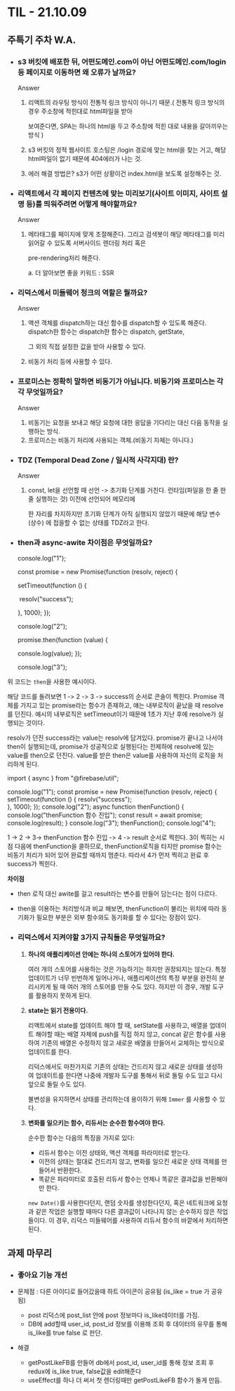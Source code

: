# TIL - 21.10.09

## 주특기 주차 W.A.

- ### s3 버킷에 배포한 뒤, 어떤도메인.com이 아닌 어떤도메인.com/login 등 페이지로 이동하면 왜 오류가 날까요?

  Answer 

  1. 리액트의 라우팅 방식이 전통적 링크 방식이 아니기 때문.( 전통적 링크 방식의 경우 주소창에 적힌대로 html파일을 받아

     보여준다면, SPA는 하나의 html을 두고 주소창에 적힌 대로 내용을 갈아끼우는 방식 )

  2. s3 버킷의 정적 웹사이트 호스팅은 /login 경로에 맞는 html을 찾는 거고, 해당 html파일이 없기 때문에 404에러가 나는 것.

  3. 에러 해결 방법은? s3가 어떤 상황이건 index.html을 보도록 설정해주는 것.

- ### 리액트에서 각 페이지 컨텐츠에 맞는 미리보기(사이트 이미지, 사이트 설명 등)를 띄워주려면 어떻게 해야할까요?

  Answer

  1. 메타태그를 페이지에 맞게 조절해준다. 그리고 검색봇이 해당 메타태그를 미리 읽어갈 수 있도록 서버사이드 렌더링 처리 혹은

     pre-rendering처리 해준다.

     a. 더 알아보면 좋을 키워드 : SSR

- ### 리덕스에서 미들웨어 청크의 역할은 뭘까요?

  Answer

  1. 액션 객체를 dispatch하는 대신 함수를 dispatch할 수 있도록 해준다. dispatch한 함수는 dispatch한 함수는 dispatch, getState,

     그 외의 직접 설정한 값을 받아 사용할 수 있다.

  2. 비동기 처리 등에 사용할 수 있다.

- ### 프로미스는 정확히 말하면 비동기가 아닙니다. 비동기와 프로미스는 각각 무엇일까요?

  Answer

  1. 비동기는 요청을 보내고 해당 요청에 대한 응답을 기다리는 대신 다음 동작을 실행하는 방식.
  2. 프로미스는 비동기 처리에 사용되는 객체.(비동기 자체는 아니다.)

- ### TDZ (Temporal Dead Zone / 일시적 사각지대) 란?

  Answer

  1. const, let을 선언할 때 선언 -> 초기화 단계를 거친다. 런타임(파일을 한 줄 한 줄 실행하는 것) 이전에 선언되어 메모리에

     한 자리를 차지하지만 초기화 단계가 아직 실행되지 않았기 때문에 해당 변수(상수) 에 접을할 수 없는 상태를 TDZ라고 한다.

- ### then과 async-awite 차이점은 무엇일까요?

  console.log("1");

  const promise = new Promise(function (resolv, reject) {

    setTimeout(function () {

  ​    resolv("success");

    }, 1000); });

   console.log("2");

   promise.then(function (value) {

    console.log(value); });

   console.log("3");

위 코드는 `then`을 사용한 예시이다.

해당 코드를 돌려보면 1 -> 2 -> 3 -> success의 순서로 콘솔이 찍힌다. Promise 객체를 가지고 있는 promise라는 함수가 존재하고, 얘는 내부로직이 끝났을 때 resolve를 던진다. 예시의 내부로직은 setTimeout이기 때문에 1초가 지난 후에 resolve가 실행되는 것이다.

resolv가 던진 success라는 value는 resolv에 담겨있다. promise가 끝나고 나서야 then이 실행되는데, promise가 성공적으로 실행된다는 전제하에 resolve에 있는value를 then으로 던진다. value를 받은 then은 value를 사용하여 자신의 로직을 처리하게 된다.

import { async } from "@firebase/util";

console.log("1"); 
const promise = new Promise(function (resolv, reject) { 
	 setTimeout(function () {
	    resolv("success");  
	}, 1000); });
console.log("2");
async function thenFunction() {
  console.log("thenFunction 함수 진입");
  const result = await promise; 
 console.log(result); 
} 
console.log("3"); 
thenFunction(); 
console.log("4");

1 -> 2 -> 3-> thenFunction 함수 진입 -> 4 -> result 순서로 찍힌다. 3이 찍히는 시점 다음에 thenFunction을 콜하므로, thenFunction로직을 타지만 promise 함수는 비동기 처리가 되어 있어 완료할 때까지 멈춘다. 따라서 4가 먼저 찍히고 완료 후 success가 찍힌다.

**차이점**

- then 로직 대신 awite를 걸고 result라는 변수를 만들어 담는다는 점이 다르다.
- then을 이용하는 처리방식과 비교 해보면, thenFunction이 불리는 위치에 따라 동기화가 필요한 부분은 외부 함수와도 동기화를 할 수 있다는 장점이 있다.

- ### 리덕스에서 지켜야할 3가지 규칙들은 무엇일까요?

  1. **하나의 애플리케이션 안에는 하나의 스토어가 있어야 한다.**

     여러 개의 스토어를 사용하는 것은 가능하기는 하지만 권장되지는 않는다. 특정 업데이트가 너무 빈번하게 일어나거나, 애플리케이션의 특정 부분을 완전히 분리시키게 될 때 여러 개의 스토어를 만들 수도 있다. 하지만 이 경우, 개발 도구를 활용하지 못하게 된다.

  2. **state는 읽기 전용이다.**

     리액트에서 state를 업데이트 해야 할 때, setState를 사용하고, 배열을 업데이트 해야할 때는 배열 자체에 push를 직접 하지 않고, concat 같은 함수를 사용하여 기존의 배열은 수정하지 않고 새로운 배열을 만들어서 교체하는 방식으로 업데이트를 한다.

     리덕스에서도 마찬가지로 기존의 상태는 건드리지 않고 새로운 상태를 생성하여 업데이트를 한다면 나중에 개발자 도구를 통해서 뒤로 돌릴 수도 있고 다시 앞으로 돌릴 수도 있다.

     불변성을 유지하면서 상태를 관리하는데 용이하기 위해 `Immer` 를 사용할 수 있다.

  3. **변화를 일으키는 함수, 리듀서는 순수한 함수여야 한다.**

     순수한 함수는 다음의 특징을 가지로 있다:

     - 리듀서 함수는 이전 상태와, 액션 객체를 파라미터로 받는다.
     - 이전의 상태는 절대로 건드리지 않고, 변화를 일으킨 새로운 상태 객체를 만들어서 반환한다.
     - 똑같은 파라미터로 호출된 리듀서 함수는 언제나 똑같은 결과값을 반환해야만 한다.

     `new Date()`를 사용한다던지, 랜덤 숫자를 생성한다던지, 혹은 네트워크에 요청과 같은 작업은 실행할 때마다 다른 결과값이 나타나지 않는 순수하지 않은 작업들이다. 이 경우, 리덕스 미들웨어를 사용하여 리듀서 함수의 바깥에서 처리하면 된다.



## 과제 마무리

-  ### 좋아요 기능 개선

  - 문제점 : 다른 아이디로 들어갔을때 하트 아이콘이 공유됨 (is_like = true 가 공유됨)
    - post 리덕스에 post_list 안에 post 정보마다 is_like데이터를 가짐.
    - DB에 add할때 user_id, post_id 정보를 이용해 조회 후 데이터의 유무를 통해  is_like를 true false 로 판단.
  - 해결 
    - getPostLikeFB를 만들어 db에서 post_id, user_id를 통해 정보 조회 후  redux에 is_like true, false값을 edit해준다
    - useEffect를 하나 더 써서 첫 렌더링때만 getPostLikeFB 함수가 돌게 만듬.

